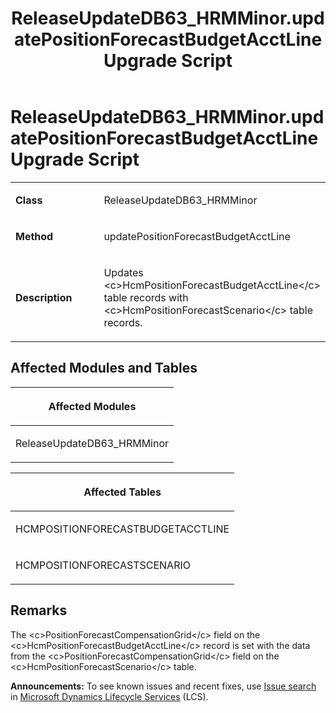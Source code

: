 ﻿---
title: ReleaseUpdateDB63_HRMMinor.updatePositionForecastBudgetAcctLine Upgrade Script
TOCTitle: ReleaseUpdateDB63_HRMMinor.updatePositionForecastBudgetAcctLine Upgrade Script
ms:assetid: 0fa58266-32eb-ef16-d619-c3a2af4ca5ab
ms:mtpsurl: https://msdn.microsoft.com/en-us/library/Dn975034(v=AX.60)
ms:contentKeyID: 65236148
ms.date: 05/18/2015
mtps_version: v=AX.60
---

# ReleaseUpdateDB63\_HRMMinor.updatePositionForecastBudgetAcctLine Upgrade Script 


<table>
<colgroup>
<col style="width: 50%" />
<col style="width: 50%" />
</colgroup>
<tbody>
<tr class="odd">
<td><p><strong>Class</strong></p></td>
<td><p>ReleaseUpdateDB63_HRMMinor</p></td>
</tr>
<tr class="even">
<td><p><strong>Method</strong></p></td>
<td><p>updatePositionForecastBudgetAcctLine</p></td>
</tr>
<tr class="odd">
<td><p><strong>Description</strong></p></td>
<td><p>Updates &lt;c&gt;HcmPositionForecastBudgetAcctLine&lt;/c&gt; table records with &lt;c&gt;HcmPositionForecastScenario&lt;/c&gt; table records.</p></td>
</tr>
</tbody>
</table>


## Affected Modules and Tables

<table>
<colgroup>
<col style="width: 100%" />
</colgroup>
<thead>
<tr class="header">
<th><p>Affected Modules</p></th>
</tr>
</thead>
<tbody>
<tr class="odd">
<td><p>ReleaseUpdateDB63_HRMMinor</p></td>
</tr>
</tbody>
</table>


<table>
<colgroup>
<col style="width: 100%" />
</colgroup>
<thead>
<tr class="header">
<th><p>Affected Tables</p></th>
</tr>
</thead>
<tbody>
<tr class="odd">
<td><p>HCMPOSITIONFORECASTBUDGETACCTLINE</p></td>
</tr>
<tr class="even">
<td><p>HCMPOSITIONFORECASTSCENARIO</p></td>
</tr>
</tbody>
</table>


## Remarks

The \<c\>PositionForecastCompensationGrid\</c\> field on the \<c\>HcmPositionForecastBudgetAcctLine\</c\> record is set with the data from the \<c\>PositionForecastCompensationGrid\</c\> field on the \<c\>HcmPositionForecastScenario\</c\> table.

  
**Announcements:** To see known issues and recent fixes, use [Issue search](http://go.microsoft.com/fwlink/?linkid=389258) in [Microsoft Dynamics Lifecycle Services](http://go.microsoft.com/fwlink/?linkid=306505) (LCS).

